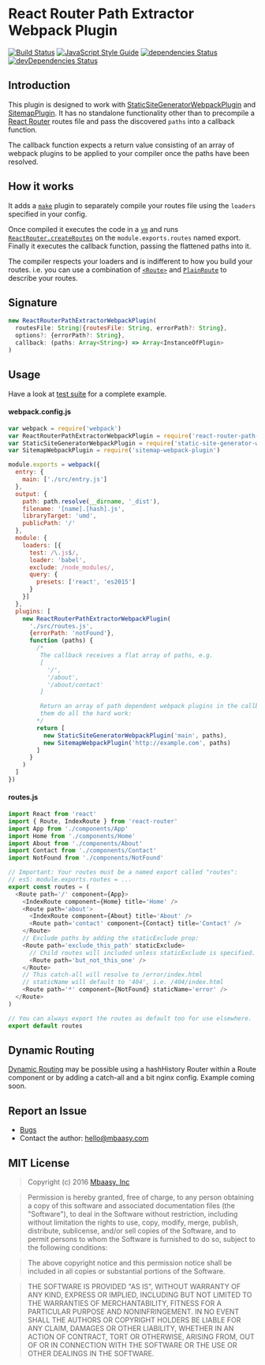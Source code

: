 # React Router Path Extractor Webpack Plugin

[![Build Status](https://travis-ci.org/mbaasy/react-router-path-extractor-webpack-plugin.svg?branch=master)](https://travis-ci.org/mbaasy/react-router-path-extractor-webpack-plugin) [![JavaScript Style Guide](https://img.shields.io/badge/code%20style-standard-brightgreen.svg)](http://standardjs.com/) [![dependencies Status](https://david-dm.org/mbaasy/react-router-path-extractor-webpack-plugin/status.svg)](https://david-dm.org/mbaasy/react-router-path-extractor-webpack-plugin) [![devDependencies Status](https://david-dm.org/mbaasy/react-router-path-extractor-webpack-plugin/dev-status.svg)](https://david-dm.org/mbaasy/react-router-path-extractor-webpack-plugin?type=dev)

## Introduction

This plugin is designed to work with [StaticSiteGeneratorWebpackPlugin](https://github.com/markdalgleish/static-site-generator-webpack-plugin) and [SitemapPlugin](https://github.com/markdalgleish/static-site-generator-webpack-plugin). It has no standalone functionality other than to precompile a [React Router](https://github.com/reactjs/react-router) routes file and pass the discovered `paths` into a callback function.

The callback function expects a return value consisting of an array of webpack plugins to be applied to your compiler once the paths have been resolved.

## How it works

It adds a [`make`](http://webpack.github.io/docs/plugins.html#make-parallel) plugin to separately compile your routes file using the `loaders` specified in your config.

Once compiled it executes the code in a [`vm`](https://nodejs.org/api/vm.html) and runs [`ReactRouter.createRoutes`](https://github.com/reactjs/react-router/blob/master/docs/API.md#createroutesroutes) on the `module.exports.routes` named export. Finally it executes the callback function, passing the flattened paths into it.

The compiler respects your loaders and is indifferent to how you build your routes. i.e. you can use a combination of [`<Route>`](https://github.com/reactjs/react-router/blob/master/docs/API.md#route) and [`PlainRoute`](https://github.com/reactjs/react-router/blob/master/docs/API.md#plainroute) to describe your routes.

## Signature

```javascript
new ReactRouterPathExtractorWebpackPlugin(
  routesFile: String|{routesFile: String, errorPath?: String},
  options?: {errorPath?: String},
  callback: (paths: Array<String>) => Array<InstanceOfPlugin>
)
```

## Usage

Have a look at [test suite](test) for a complete example.

#### webpack.config.js
```javascript
var webpack = require('webpack')
var ReactRouterPathExtractorWebpackPlugin = require('react-router-path-extractor-webpack-plugin')
var StaticSiteGeneratorWebpackPlugin = require('static-site-generator-webpack-plugin')
var SitemapWebpackPlugin = require('sitemap-webpack-plugin')

module.exports = webpack({
  entry: {
    main: ['./src/entry.js']
  },
  output: {
    path: path.resolve(__dirname, '_dist'),
    filename: '[name].[hash].js',
    libraryTarget: 'umd',
    publicPath: '/'
  },
  module: {
    loaders: [{
      test: /\.js$/,
      loader: 'babel',
      exclude: /node_modules/,
      query: {
        presets: ['react', 'es2015']
      }
    }]
  },
  plugins: [
    new ReactRouterPathExtractorWebpackPlugin(
      './src/routes.js',
      {errorPath: 'notFound'},
      function (paths) {
        /*
         The callback receives a flat array of paths, e.g.
         [
           '/',
           '/about',
           '/about/contact'
         ]

         Return an array of path dependent webpack plugins in the callback and let
         them do all the hard work:
        */
        return [
          new StaticSiteGeneratorWebpackPlugin('main', paths),
          new SitemapWebpackPlugin('http://example.com', paths)
        ]
      }
    )
  ]
})
```

#### routes.js
```javascript
import React from 'react'
import { Route, IndexRoute } from 'react-router'
import App from './components/App'
import Home from './components/Home'
import About from './components/About'
import Contact from './components/Contact'
import NotFound from './components/NotFound'

// Important: Your routes must be a named export called "routes":
// es5: module.exports.routes = ...
export const routes = (
  <Route path='/' component={App}>
    <IndexRoute component={Home} title='Home' />
    <Route path='about'>
      <IndexRoute component={About} title='About' />
      <Route path='contact' component={Contact} title='Contact' />
    </Route>
    // Exclude paths by adding the staticExclude prop:
    <Route path='exclude_this_path' staticExclude>
      // Child routes will included unless staticExclude is specified.
      <Route path='but_not_this_one' />
    </Route>
    // This catch-all will resolve to /error/index.html
    // staticName will default to '404', i.e. /404/index.html
    <Route path='*' component={NotFound} staticName='error' />
  </Route>
)

// You can always export the routes as default too for use elsewhere.
export default routes
```

## Dynamic Routing

[Dynamic Routing](https://github.com/reactjs/react-router/blob/1.0.x/docs/guides/advanced/DynamicRouting.md) may be possible using a hashHistory Router within a Route component or by adding a catch-all and a bit nginx config. Example coming soon.

## Report an Issue

* [Bugs](https://github.com/mbaasy/react-router-path-extractor-webpack-plugin/issues)
* Contact the author: <hello@mbaasy.com>

## MIT License

> Copyright (c) 2016 [Mbaasy, Inc](https://mbaasy.com/)

> Permission is hereby granted, free of charge, to any person obtaining a copy
of this software and associated documentation files (the "Software"), to deal
in the Software without restriction, including without limitation the rights
to use, copy, modify, merge, publish, distribute, sublicense, and/or sell
copies of the Software, and to permit persons to whom the Software is
furnished to do so, subject to the following conditions:

> The above copyright notice and this permission notice shall be included in all
copies or substantial portions of the Software.

> THE SOFTWARE IS PROVIDED "AS IS", WITHOUT WARRANTY OF ANY KIND, EXPRESS OR
IMPLIED, INCLUDING BUT NOT LIMITED TO THE WARRANTIES OF MERCHANTABILITY,
FITNESS FOR A PARTICULAR PURPOSE AND NONINFRINGEMENT. IN NO EVENT SHALL THE
AUTHORS OR COPYRIGHT HOLDERS BE LIABLE FOR ANY CLAIM, DAMAGES OR OTHER
LIABILITY, WHETHER IN AN ACTION OF CONTRACT, TORT OR OTHERWISE, ARISING FROM,
OUT OF OR IN CONNECTION WITH THE SOFTWARE OR THE USE OR OTHER DEALINGS IN THE
SOFTWARE.
